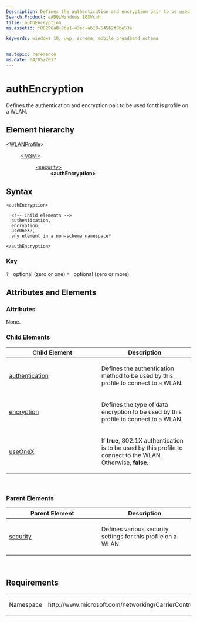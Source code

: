 ```yaml
---
Description: Defines the authentication and encryption pair to be used for this profile on a WLAN.
Search.Product: eADQiWindows 10XVcnh
title: authEncryption
ms.assetid: f88296a8-9de1-43ec-a610-54562f8be53e

keywords: windows 10, uwp, schema, mobile broadband schema


ms.topic: reference
ms.date: 04/05/2017
---
```


# authEncryption


Defines the authentication and encryption pair to be used for this profile on a WLAN.

## Element hierarchy

<dl>
<dt><a href="element-wlanprofile.md">&lt;WLANProfile&gt;</a></dt>
<dd>
<dl>
<dt><a href="element-msm.md">&lt;MSM&gt;</a></dt>
<dd>
<dl>
<dt><a href="element-security.md">&lt;security&gt;</a></dt>
<dd><b>&lt;authEncryption&gt;</b></dd>
</dl>
</dd>
</dl>
</dd>
</dl>

## Syntax

``` syntax
<authEncryption>

  <!-- Child elements -->
  authentication,
  encryption,
  useOneX?,
  any element in a non-schema namespace*

</authEncryption>
```

### Key

`?`   optional (zero or one)
`*`   optional (zero or more)

## Attributes and Elements


### Attributes

None.

### Child Elements

<table>
<colgroup>
<col width="50%" />
<col width="50%" />
</colgroup>
<thead>
<tr class="header">
<th>Child Element</th>
<th>Description</th>
</tr>
</thead>
<tbody>
<tr class="odd">
<td><a href="element-authentication.md">authentication</a> </td>
<td><p>Defines the authentication method to be used by this profile to connect to a WLAN.</p></td>
</tr>
<tr class="even">
<td><a href="element-encryption.md">encryption</a> </td>
<td><p>Defines the type of data encryption to be used by this profile to connect to a WLAN.</p></td>
</tr>
<tr class="odd">
<td><a href="element-useonex.md">useOneX</a> </td>
<td><p>If <strong>true</strong>, 802.1X authentication is to be used by this profile to connect to the WLAN. Otherwise, <strong>false</strong>.</p></td>
</tr>
</tbody>
</table>

 

### Parent Elements

<table>
<colgroup>
<col width="50%" />
<col width="50%" />
</colgroup>
<thead>
<tr class="header">
<th>Parent Element</th>
<th>Description</th>
</tr>
</thead>
<tbody>
<tr class="odd">
<td><a href="element-security.md">security</a> </td>
<td><p>Defines various security settings for this profile on a WLAN.</p></td>
</tr>
</tbody>
</table>

 

## Requirements

<table>
<colgroup>
<col width="50%" />
<col width="50%" />
</colgroup>
<tbody>
<tr class="odd">
<td><p>Namespace</p></td>
<td><p>http://www.microsoft.com/networking/CarrierControl/WLAN/v1</p></td>
</tr>
</tbody>
</table>

 

 



